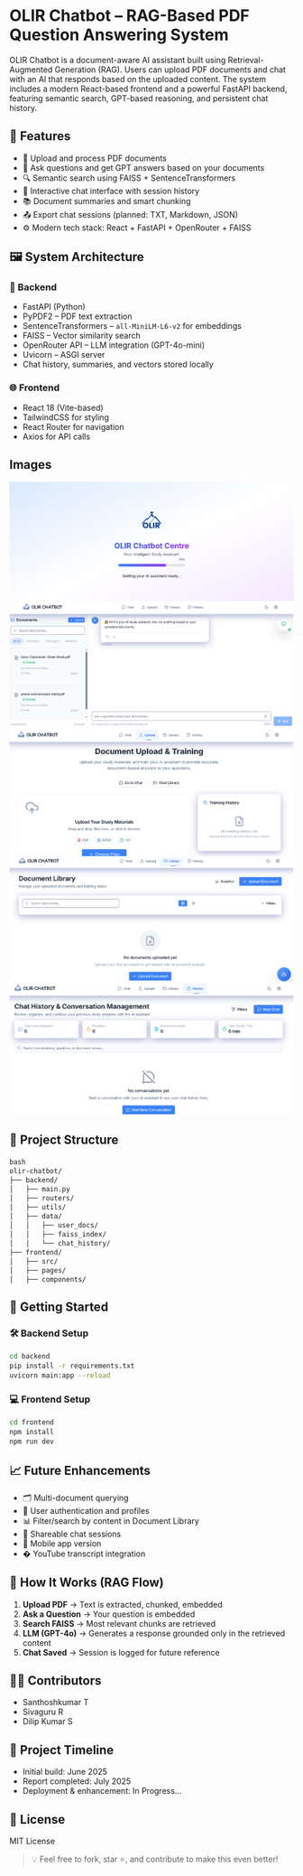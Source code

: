 # OLIR Chatbot – RAG-Based PDF Question Answering System

OLIR Chatbot is a document-aware AI assistant built using Retrieval-Augmented Generation (RAG). Users can upload PDF documents and chat with an AI that responds based on the uploaded content. The system includes a modern React-based frontend and a powerful FastAPI backend, featuring semantic search, GPT-based reasoning, and persistent chat history.

## 📌 Features

- 📁 Upload and process PDF documents  
- 🧠 Ask questions and get GPT answers based on your documents  
- 🔍 Semantic search using FAISS + SentenceTransformers  
- 💬 Interactive chat interface with session history  
- 📚 Document summaries and smart chunking  
- 📤 Export chat sessions (planned: TXT, Markdown, JSON)  
- ⚙️ Modern tech stack: React + FastAPI + OpenRouter + FAISS  

## 🖼️ System Architecture

### 🔧 Backend

- FastAPI (Python)  
- PyPDF2 – PDF text extraction  
- SentenceTransformers – `all-MiniLM-L6-v2` for embeddings  
- FAISS – Vector similarity search  
- OpenRouter API – LLM integration (GPT-4o-mini)  
- Uvicorn – ASGI server  
- Chat history, summaries, and vectors stored locally  

### 🌐 Frontend

- React 18 (Vite-based)  
- TailwindCSS for styling  
- React Router for navigation  
- Axios for API calls  
## Images

![img alt](https://github.com/santhosheyzz/Olir-Chatbot/blob/7c964627f9a8e6464789ec5c8b37d386f9aaf548/Documentation/loading%20screen.png)
![img alt](https://github.com/santhosheyzz/Olir-Chatbot/blob/7c964627f9a8e6464789ec5c8b37d386f9aaf548/Documentation/1.png)
![img alt](https://github.com/santhosheyzz/Olir-Chatbot/blob/7c964627f9a8e6464789ec5c8b37d386f9aaf548/Documentation/2.png)
![img alt](https://github.com/santhosheyzz/Olir-Chatbot/blob/7c964627f9a8e6464789ec5c8b37d386f9aaf548/Documentation/3.png)
![img alt](https://github.com/santhosheyzz/Olir-Chatbot/blob/7c964627f9a8e6464789ec5c8b37d386f9aaf548/Documentation/4.png)

## 📂 Project Structure

```
bash
olir-chatbot/
├── backend/
│   ├── main.py
│   ├── routers/
│   ├── utils/
│   ├── data/
│   │   ├── user_docs/
│   │   ├── faiss_index/
│   │   └── chat_history/
├── frontend/
│   ├── src/
│   ├── pages/
│   ├── components/

```

## 🚀 Getting Started

### 🛠 Backend Setup

```bash
cd backend
pip install -r requirements.txt
uvicorn main:app --reload
```

### 💻 Frontend Setup

```bash
cd frontend
npm install
npm run dev
```

## 📈 Future Enhancements

* 🗂 Multi-document querying
* 🔐 User authentication and profiles
* 📊 Filter/search by content in Document Library
* 🔄 Shareable chat sessions
* 📱 Mobile app version
* � YouTube transcript integration

## 🧠 How It Works (RAG Flow)

1. **Upload PDF** → Text is extracted, chunked, embedded
2. **Ask a Question** → Your question is embedded
3. **Search FAISS** → Most relevant chunks are retrieved
4. **LLM (GPT-4o)** → Generates a response grounded only in the retrieved content
5. **Chat Saved** → Session is logged for future reference

## 👨‍💻 Contributors

* Santhoshkumar T
* Sivaguru R
* Dilip Kumar S

## 📅 Project Timeline

* Initial build: June 2025
* Report completed: July 2025
* Deployment & enhancement: In Progress...

## 📜 License

MIT License

> 💡 Feel free to fork, star ⭐, and contribute to make this even better!
